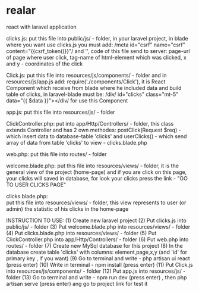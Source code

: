# realar
react with laravel application


clicks.js: 
put this file into public/js/ - folder, in your laravel project,
in blade where you want use clicks.js you must add:
/meta id="csrf" name="csrf" content="{{csrf_token()}}"/
 and 
'<script src="{{asset('js/clicks.js')}}"></script>',
code of this file send to server:
  page-url of page where user click,
  tag-name of html-element which was clicked,
  x and y - coordinates of the click


Click.js: 
put this file into resources/js/components/ - folder
and in resources/js/app.js add: require('./components/Click'),
it is React Component which receive from blade where he included data and build table of clicks,
in laravel-blade must be: /div/ id="clicks" class="mt-5" data="{{ $data }}"></div/ for use this Component


app.js: 
put this file into resources/js/ - folder


ClickController.php: 
put into app/Http/Controllers/ - folder,
this class extends Controller and has 2 own methodes: 
postClick(Request $req) - which insert data to database-table 'clicks' 
and userClicks() - which send array of data from table 'clicks' to view - clicks.blade.php

web.php: 
put this file into routes/ - folder


welcome.blade.php: 
put this file into resources/views/ - folder,
it is the general view of the project (home-page) and if you are click on this page,
your clicks will saved in database,
for look your clicks press the link - "GO TO USER CLICKS PAGE"


clicks.blade.php:  
put this file into resources/views/ - folder,
this view represents to user (or admin) the statistic of his clicks in the home-page


INSTRUCTION TO USE: 
(1)  Create new laravel project 
(2)  Put clicks.js into public/js/ - folder 
(3)  Put welcome.blade.php into resources/views/ - folder 
(4)  Put clicks.blade.php into resources/views/ - folder 
(5)  Put ClickController.php into app/Http/Controllers/ - folder
(6)  Put web.php into routes/ - folder 
(7)  Create new MySql database for this project 
(8)  In the database create table 'clicks' with columns: element,page,x,y (and 'id' for primary key , if you want) 
(9)  Go to terminal and write - php artisan ui react (press enter) 
(10) Write in terminal - npm install (press enter) 
(11) Put Click.js into resources/js/components/ - folder 
(12) Put app.js into resources/js/ - folder 
(13) Go to terminal and write - npm run dev (press enter) , then php artisan serve (press enter) ang go to project link for test it  

